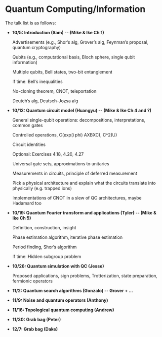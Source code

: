 # Quantum Computing/Information

The talk list is as follows:

* **10/5: Introduction (Sam) -- (Mike & Ike Ch 1)**

  Advertisements (e.g., Shor’s alg, Grover’s alg, Feynman’s proposal, quantum cryptography)
  
  Qubits (e.g., computational basis, Bloch sphere, single qubit information)
  
  Multiple qubits, Bell states, two-bit entanglement
  
  If time: Bell’s inequalities
  
  No-cloning theorem, CNOT, teleportation
  
  Deutch’s alg, Deutsch-Jozsa alg
  
* **10/12: Quantum circuit model (Huangyu) -- (Mike & Ike Ch 4 and ?)**
  
  General single-qubit operations: decompositions, interpretations, common gates
  
  Controlled operations, C(exp(i phi) AXBXC), C^2(U)
  
  Circuit identities
  
  Optional: Exercises 4.18, 4.20, 4.27
  
  Universal gate sets, approximations to unitaries
  
  Measurements in circuits, principle of deferred measurement
  
  Pick a physical architecture and explain what the circuits translate into physically (e.g. trapped ions)
  
  Implementations of CNOT in a slew of QC architectures, maybe Hadamard too

* **10/19: Quantum Fourier transform and applications (Tyler) -- (Mike & Ike Ch 5)**

  Definition, construction, insight
  
  Phase estimation algorithm, iterative phase estimation
  
  Period finding, Shor’s algorithm
  
  If time: Hidden subgroup problem

* **10/26: Quantum simulation with QC (Jesse)**

  Proposed applications, sign problems, Trotterization, state preparation, fermionic operators

* **11/2: Quantum search algorithms (Gonzalo) -- Grover + ...**
* **11/9: Noise and quantum operators (Anthony)**
* **11/16: Topological quantum computing (Andrew)**
* **11/30: Grab bag (Peter)**
* **12/7: Grab bag (Dake)**
